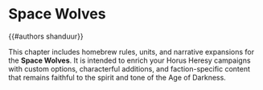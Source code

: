 # Space Wolves
{{#authors shanduur}}

This chapter includes homebrew rules, units, and narrative expansions for the **Space Wolves**. It is intended to enrich your Horus Heresy campaigns with custom options, characterful additions, and faction-specific content that remains faithful to the spirit and tone of the Age of Darkness.

